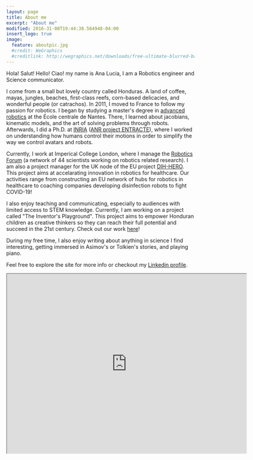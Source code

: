 ```yaml
---
layout: page
title: About me
excerpt: "About me"
modified: 2016-31-08T19:44:38.564948-04:00
insert_logo: true
image:
  feature: aboutpic.jpg
  #credit: WeGraphics
  #creditlink: http://wegraphics.net/downloads/free-ultimate-blurred-background-pack/
---
```


Hola! Salut! Hello! Ciao! my name is Ana Lucia, I am a Robotics engineer and Science communicator.

I come from a small but lovely country called Honduras. A land of coffee, mayas, jungles, beaches, first-class reefs, corn-based delicacies, and wonderful people (or catrachos). 
In 2011, I moved to France to follow my passion for robotics. I began by studying a master's degree in [advanced robotics](http://masteraria.irccyn.ec-nantes.fr/index.php/presentation-roba-en) at the École centrale de Nantes. There, I learned about jacobians, kinematic models, and the art of solving problems through robots.
Afterwards, I did a Ph.D. at [INRIA](http://www.inria.fr/en/centre/rennes) ([ANR project ENTRACTE](http://homepages.laas.fr/nmansard/entracte/index.php?n=Main.HomePage)), where I worked on understanding how humans control their motions in order to simplify the way we control avatars and robots. 

Currently, I work at Imperical College London, where I manage the [Robotics Forum](https://www.imperial.ac.uk/robotics/) (a network of 44 scientists working on robotics related research). I am also a project manager for the UK node of the EU project [DIH-HERO](https://dih-hero.eu/partner/imperial-college/). This project aims at accelarating innovation in robotics for healthcare. Our activities range from constructing an EU network of hubs for robotics in healthcare to coaching companies developing disinfection robots to fight COVID-19!

I also enjoy teaching and communicating, especially to audiences with limited access to STEM knowledge. Currently, I am working on a project called "The Inventor's Playground". This project aims to empower Honduran children as creative thinkers so they can reach their full potential and succeed in the 21st century. Check out our work [here](https://theinventorsplayground.com/)!

During my free time, I also enjoy writing about anything in science I find interesting, getting immersed in Asimov's or Tolkien's stories, and playing piano.

Feel free to explore the site for more info or checkout my [Linkedin profile](https://www.linkedin.com/in/acruzruiz/).

<iframe src="https://www.google.com/maps/d/u/0/embed?mid=17PEVTE55f01ViOoxnm46z_7eCP4" width="640" height="480"></iframe>




